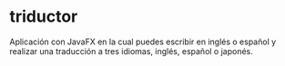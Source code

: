 # triductor
Aplicación con JavaFX en la cual puedes escribir en inglés o español y realizar una traducción a tres idiomas, inglés, español o japonés.
